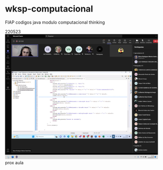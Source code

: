 # wksp-computacional
FIAP codigos java modulo computacional thinking
<table>
<tbody>
<tr>
<tb> 220523</td>
<tb> <img alt="aula220523" title="aula220523" src="./print_aula22mai23.jpg" /> </td>
</tr>
<tr>
<tb> prox aula</td>
<tb> </td>
</tr>
</tbody>
</table>